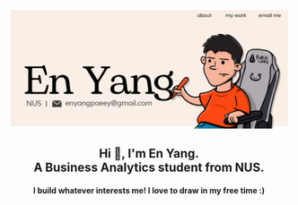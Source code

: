 ![eybanner](GithubBanner.jpg)

<h2 align="center">Hi 👋, I'm En Yang. <br> 
  A Business Analytics student from NUS.</h2>
<h4 align="center">I build whatever interests me! I love to draw in my free time :) </h4>

